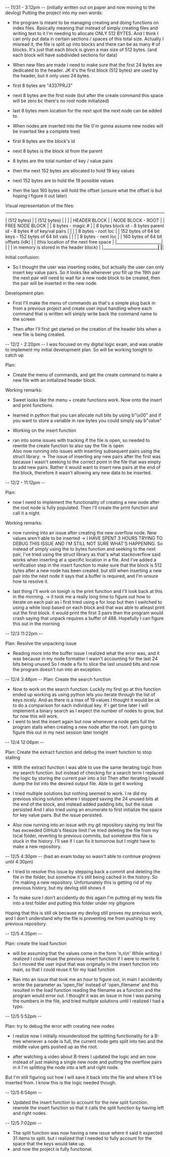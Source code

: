-- 11/31 - 3:12pm --
(initially written out on paper and now moving to the devlog)
Putting the project into my own words:

-   the program is meant to be managing creating and doing functions on
    index files. Basically meaning that instead of simply creating files and writing text to it
    I'm needing to allocate ONLY 512 BYTES. And I think I can only put data in certain sections / spaces
    of this total size. Actually I misread it, the file is split up into blocks and there can be as many # of blocks.
    It's just that each block is given a max size of 512 bytes. (and each block will have subdivided sections for data)

-   When new files are made I need to make sure that the first 24 bytes are dedicated to the header. JK it's the first block (512 bytes) are used by the header, but it only uses 24 bytes.
-   first 8 bytes are "4337PRJ3"
-   next 8 bytes are the first node (but after the create command this space will be zero bc there's no root node initialized)
-   last 8 bytes mem location for the next spot the next node can be added to.

-   When nodes are inserted into the file (I'm gonna assume new nodes will be inserted like a complete tree)
-   first 8 bytes are the block's id
-   next 8 bytes is the block id from the parent
-   8 bytes are the total number of key / value pairs
-   then the next 152 bytes are allocated to hold 19 key values
-   next 152 bytes are to hold the 19 possible values
-   then the last 160 bytes will hold the offset (unsure what the offset is but hoping I figure it out later)

Visual representation of the files: 

 _____________________     _______________________________________________________________________    ____________________________________________
|     (512 bytes)      |  |                         (512 bytes)                                   |  |                                            |
|    HEADER BLOCK      |  |                         NODE BLOCK - ROOT                             |  |          FREE NODE BLOCK                   |
|   8 bytes - magic #  |  |     8 bytes block id - 8 bytes parent id - 8 bytes # of key/val pairs |  |                                            |
|   8 bytes - root loc |  |   152 bytes of 64 bit keys - 152 bytes of 64 bit vals                 |  |                                            |
|   8 bytes - next loc |  |           160 bytes of 64 bit offsets (idk)                           |  |  (this location of the next free space     |
|______________________|  |                                                                       |  |   in memory is stored in the header block) |
                          |_______________________________________________________________________|  |____________________________________________|


Initial confusion:

-   So I thought the user was inserting nodes, but actually the user can only insert key value pairs. So it looks like whenever you fill up the 19th pair
    the next pair will need to wait for a new node block to be created, then the pair will be inserted in the new node.

Development plan:

-   First I'll make the menu of commands as that's a simple plug back in from a previous project
    and create user input handling where each command that is written will simply write back the command name to the screen

-   Then after I'll first get started on the creation of the header bits when a new file is being created.

-- 12/2 - 2:20pm --
I was focused on my digital logic exam, and was unable to implement my initial development plan. So will be working tonight to catch up

Plan:

-   Create the menu of commands, and get the create command to make a new file with an initialized header block.

Working remarks:

-   Sweet looks like the menu + create functions work. Now onto the insert and print functions.
-   learned in python that you can allocate null bits by using b"\x00"
    and if you want to store a variable in raw bytes you could simply say b"value"

-   Working on the insert function
-   ran into some issues with tracking if the file is open, so needed to rewrite the create function to also say the file is open  
    Also now running into issues with inserting subsequent pairs using the struct library.
    -> The issue of inserting any new pairs after the first was because I wasn't seeking to the correct point in the file that was empty to add new pairs.
    Rather it would want to insert new pairs at the end of the block, therefore it wasn't allowing any new data to be inserted.

-- 12/2 - 11:12pm --

Plan:

-   now I need to implement the functionality of creating a new node after the root node is fully populated.
    Then I'll create the print function and call it a night.

Working remarks:

-   now running into an issue after creating the new overflow node. New values aren't able to be inserted
    -> I HAVE SPENT 3 HOURS TRYING TO DEBUG THIS ISSUE AND I'M STILL NOT SURE WHAT'S HAPPENING.
    So instead of simply using the to bytes function and seeking to the next pair, I've tried using the struct library
    as that's what stackoverflow said works when inserting at a specific location in a file.
    And I've added a verification step in the insert function to make sure that the block is 512 bytes after a new node has been created.
    but still when inserting a new pair into the next node it says that a buffer is required, and I'm unsure how to resolve it.

-   last thing I'll work on tonigh is the print function and I'll look back at this in the morning.
    -> it took me a really long time to figure out how to iterate on each pair as i first tried using a for loop
    but then I switched to using a while loop based on each block and that was able to atleast print out the first block.
    it would print the first 3 pairs then the program would crash saying that unpack requires a buffer of 488. Hopefully I can figure this out in the morning

-- 12/3 11:22pm --

Plan: Resolve the unpacking issue

-   Reading more into the buffer issue I realized what the error was, and it was because in my node formatter I wasn't accounting for the last 24 bits being unused
    So I made a fix to slice the last unused bits and now the program doesn't run into an exception.

-- 12/4 3:48pm --
Plan: Create the search function

-   Now to work on the search function.
    Luckily my first go at this function ended up working as using python lets you iterate through the list of keys nicely.
    And as there is a max of 19 values I thought it would be ok to do a comparison for each individual key. If i get time later
    I will implement a binary search as I expect the number of nodes to grow, but for now this will work.
-   I went to test the insert again but now whenever a node gets full the program stalls when creating a new node after the root. I am going to figure this out in my next session later tonight

-- 12/4 12:06pm --

Plan: Create the extract function and debug the insert function to stop stalling

-   With the extract function I was able to use the same iterating logic from my search function.
    but instead of checking for a search term I replaced the logic by storing the current pair into a list
    Then after iterating I would dump the list into the desired output file. Able to get it working

-   I tried multiple solutions but nothing seemed to work.
    I re did my previous slicing solution where I stopped saving the 24 unused bits at the end of the block, and instead added padding bits, but the issue persisted
    And I also tried using an enumerate to first initialize the space for key value pairs. But the issue persisted.

-   Also now running into an issue with my git repository saying my test file has exceeded GitHub's filesize limit
    I've tried deleting the file from my local folder, reverting to previous commits, but somehow this file is stuck in the history.
    I'll see if I can fix it tomorrow but I might have to make a new repository.

-- 12/5 4:30pm --
(had an exam today so wasn't able to continue progress until 4:30pm)

- I tried to resolve this issue by stepping back a commit and deleting the file in the folder, but
somehow it's still being cached in the history. So I'm making a new repository. Unfortunately this is getting rid of my previous history, but my devlog still shows it

- To make sure I don't accidently do this again I'm putting all my tests file into a test folder 
 and putting this folder under my gitignore

Hoping that this is still ok because my devlog still proves my previous work, and I don't understand why the file is preventing me from pushing to my previous repository.

-- 12/5 4:35pm -- 

Plan: create the load function

 - will be assuming that the values come in the form 
 'n,n\n' 
 While writing I realized I could reuse the previous insert function if I were to rewrite it.
 So I moved the user input that was originally in the insert function into main, so that I could reuse it for my load function
 
 - Ran into an issue that took me an hour to figure out, in main I accidently wrote the parameter as 'open_file' instead of 'open_filename'
 and this resulted in the load function reading the filename as a function and the program would error out. 
 I thought it was an issue in how I was parsing the numbers in the file, and tried multiple solutions until I realized I had a typo. 

-- 12/5 5:52pm -- 

Plan: try to debug the error with creating new nodes

 - I realize now I initially misunderstood the splitting functionality for a B-tree 
 whenever a node is full, the current node gets split into two and the middle value gets pushed up as the root. 

 - after watching a video about B-trees I updated the logic and am now instead of just making a single new node and putting the overflow pairs in it 
 I'm splitting the node into a left and right node. 

 But I'm still figuring out how I will save it back into the file and where it'll be inserted from. I know this is the logic needed though. 

-- 12/5 6:54pm -- 

 - Updated the insert function to account for the new split function. 
 rewrote the insert function so that it calls the split function by having left and right nodes. 

 -- 12/5 7:02pm --

  - The split function was now having a new issue where it said it expected 31 items to split. but i realized that I needed to 
  fully account for the space that the keys would take up. 
  - and now the project is fully functional. 
